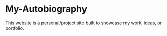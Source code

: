 # My-Autobiography
This website is a personal/project site built to showcase my work, ideas, or portfolio. 

